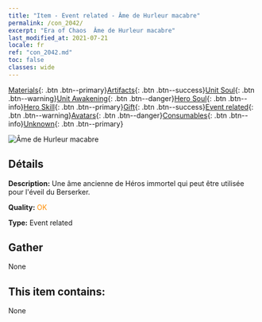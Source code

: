 ```yaml
---
title: "Item - Event related - Âme de Hurleur macabre"
permalink: /con_2042/
excerpt: "Era of Chaos  Âme de Hurleur macabre"
last_modified_at: 2021-07-21
locale: fr
ref: "con_2042.md"
toc: false
classes: wide
---
```

 [Materials](/ItemsFR/){: .btn .btn--primary}[Artifacts](/ItemsFR/Artifacts/){: .btn .btn--success}[Unit Soul](/ItemsFR/UnitSoul/){: .btn .btn--warning}[Unit Awakening](/ItemsFR/UnitAwakening/){: .btn .btn--danger}[Hero Soul](/ItemsFR/HeroSoul/){: .btn .btn--info}[Hero Skill](/ItemsFR/HeroSkill/){: .btn .btn--primary}[Gift](/ItemsFR/Gift/){: .btn .btn--success}[Event related](/ItemsFR/Events/){: .btn .btn--warning}[Avatars](/ItemsFR/Avatars/){: .btn .btn--danger}[Consumables](/ItemsFR/Consumables/){: .btn .btn--info}[Unknown](/ItemsFR/Unknown/){: .btn .btn--primary}

 ![Âme de Hurleur macabre](/images/t/juexing_408.jpg)

## Détails
 **Description:** Une âme ancienne de Héros immortel qui peut être utilisée pour l'éveil du Berserker.

 **Quality:** <span style="color: #FF8C00">OK</span>

 **Type:** Event related

## Gather

  None

## This item contains:

  None

